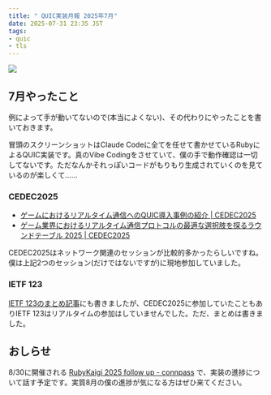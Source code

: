 ```yaml
---
title: " QUIC実装月報 2025年7月"
date: 2025-07-31 23:35 JST
tags: 
- quic
- tls
---
```



![](2025/quic-impl-monthly-report-202507-vibe-coding.png)

## 7月やったこと
例によって手が動いてないので(本当によくない)、その代わりにやったことを書いておきます。

冒頭のスクリーンショットはClaude Codeに全てを任せて書かせているRubyによるQUIC実装です。真のVibe Codingをさせていて、僕の手で動作確認は一切してないです。ただなんかそれっぽいコードがもりもり生成されていくのを見ているのが楽しくて……

### CEDEC2025

* [ゲームにおけるリアルタイム通信へのQUIC導入事例の紹介 | CEDEC2025](https://cedec.cesa.or.jp/2025/timetable/detail/s67ad95a3c83c2/)
* [ゲーム業界におけるリアルタイム通信プロトコルの最適な選択肢を探るラウンドテーブル 2025 | CEDEC2025](https://cedec.cesa.or.jp/2025/timetable/detail/s67b2616d2e68a/)

CEDEC2025はネットワーク関連のセッションが比較的多かったらしいですね。僕は上記2つのセッション(だけではないですが)に現地参加していました。

### IETF 123
[IETF 123のまとめ記事](/2025/ietf-123-madrid/)にも書きましたが、CEDEC2025に参加していたこともありIETF 123はリアルタイムの参加はしていませんでした。ただ、まとめは書きました。

## おしらせ
8/30に開催される [RubyKaigi 2025 follow up - connpass](https://rhc.connpass.com/event/356128/) で、実装の進捗について話す予定です。実質8月の僕の進捗が気になる方はぜひ来てください。
